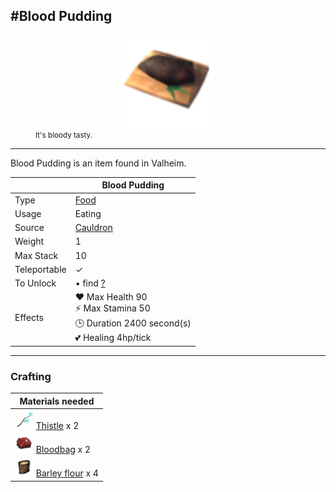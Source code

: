 <meta property="og:title" content="Blueberries - MoreValheim" /><meta property="og:type" content="website" /><meta property="og:image" content="/assets/blueberries.png" /><meta property="og:description" content="Blueberries is an item found in Valheim." /><meta name="theme-color" content="#546D78"><meta name="twitter:card" content="summary_large_image">
#Blood Pudding
-------------
<style>img {width:30px;}.tb {width:150px;display: block;margin-left: auto;margin-right: auto;}</style>

<style>.md-typeset table:not([class]) th:not([align]) {min-width:unset!important;}</style>
<figure><img src="/assets/blood_pudding.png" class="tb" /><figcaption><small>It's bloody tasty.</small></figcaption></figure>

-------------

Blood Pudding is an item found in Valheim.

|        | Blood Pudding              |
| ----------- | ------------------------------------ |
| Type | [Food](../../types/food)
| Usage | Eating<br>
| Source | [Cauldron](../../items/cauldron)
| Weight | 1 |
| Max Stack | 10 |
| Teleportable | ✓
| To Unlock | • find [?](../../items/?)<br>
| Effects | ❤️ Max Health 90<br>⚡ Max Stamina 50<br>🕒 Duration 2400 second(s) <br>💕 Healing 4hp/tick <br>

-------------

### Crafting

| Materials needed |
| - |
| [![Thistle](/assets/thistle.png)](../../items/thistle) [Thistle](../thistle) x 2 |
| [![Bloodbag](/assets/bloodbag.png)](../../items/bloodbag) [Bloodbag](../bloodbag) x 2 |
| [![Barley flour](/assets/barley_flour.png)](../../items/barley_flour) [Barley flour](../barley_flour) x 4 |